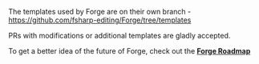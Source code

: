 
The templates used by Forge are on their own branch - https://github.com/fsharp-editing/Forge/tree/templates

PRs with modifications or additional templates are gladly accepted. 

To get a better idea of the future of Forge, check out the **[Forge Roadmap](https://github.com/fsharp-editing/Forge/wiki/Forge-Roadmap)**
